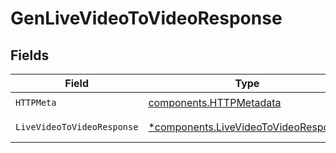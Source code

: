 # GenLiveVideoToVideoResponse


## Fields

| Field                                                                                       | Type                                                                                        | Required                                                                                    | Description                                                                                 |
| ------------------------------------------------------------------------------------------- | ------------------------------------------------------------------------------------------- | ------------------------------------------------------------------------------------------- | ------------------------------------------------------------------------------------------- |
| `HTTPMeta`                                                                                  | [components.HTTPMetadata](../../models/components/httpmetadata.md)                          | :heavy_check_mark:                                                                          | N/A                                                                                         |
| `LiveVideoToVideoResponse`                                                                  | [*components.LiveVideoToVideoResponse](../../models/components/livevideotovideoresponse.md) | :heavy_minus_sign:                                                                          | Successful Response                                                                         |